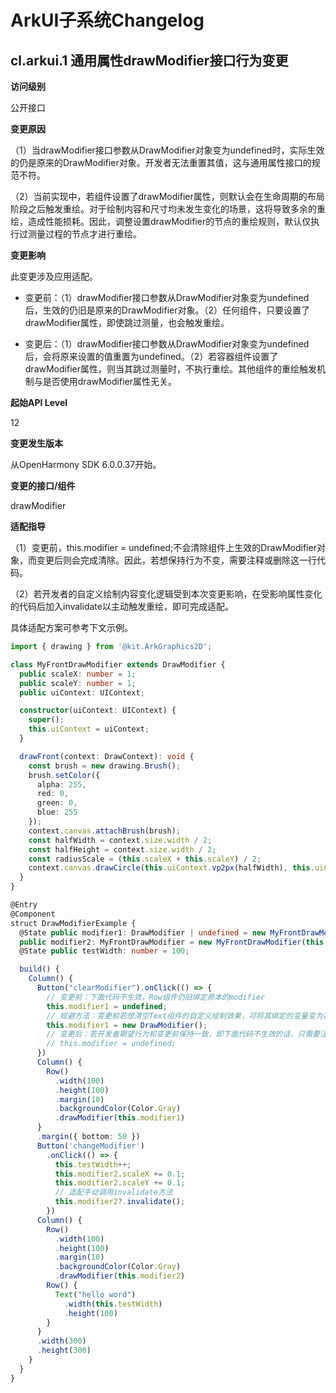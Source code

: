 # ArkUI子系统Changelog

## cl.arkui.1 通用属性drawModifier接口行为变更

**访问级别**

公开接口

**变更原因**

（1）当drawModifier接口参数从DrawModifier对象变为undefined时，实际生效的仍是原来的DrawModifier对象。开发者无法重置其值，这与通用属性接口的规范不符。

（2）当前实现中，若组件设置了drawModifier属性，则默认会在生命周期的布局阶段之后触发重绘。对于绘制内容和尺寸均未发生变化的场景，这将导致多余的重绘，造成性能损耗。因此，调整设置drawModifier的节点的重绘规则，默认仅执行过测量过程的节点才进行重绘。

**变更影响**

此变更涉及应用适配。

- 变更前：（1）drawModifier接口参数从DrawModifier对象变为undefined后，生效的仍旧是原来的DrawModifier对象。（2）任何组件，只要设置了drawModifier属性，即使跳过测量，也会触发重绘。
  
- 变更后：（1）drawModifier接口参数从DrawModifier对象变为undefined后，会将原来设置的值重置为undefined。（2）若容器组件设置了drawModifier属性，则当其跳过测量时，不执行重绘。其他组件的重绘触发机制与是否使用drawModifier属性无关。

**起始API Level**

12

**变更发生版本**

从OpenHarmony SDK 6.0.0.37开始。

**变更的接口/组件**

drawModifier

**适配指导**

（1）变更前，this.modifier = undefined;不会清除组件上生效的DrawModifier对象，而变更后则会完成清除。因此，若想保持行为不变，需要注释或删除这一行代码。

（2）若开发者的自定义绘制内容变化逻辑受到本次变更影响，在受影响属性变化的代码后加入invalidate以主动触发重绘，即可完成适配。

具体适配方案可参考下文示例。

```ts
import { drawing } from '@kit.ArkGraphics2D';

class MyFrontDrawModifier extends DrawModifier {
  public scaleX: number = 1;
  public scaleY: number = 1;
  public uiContext: UIContext;

  constructor(uiContext: UIContext) {
    super();
    this.uiContext = uiContext;
  }

  drawFront(context: DrawContext): void {
    const brush = new drawing.Brush();
    brush.setColor({
      alpha: 255,
      red: 0,
      green: 0,
      blue: 255
    });
    context.canvas.attachBrush(brush);
    const halfWidth = context.size.width / 2;
    const halfHeight = context.size.width / 2;
    const radiusScale = (this.scaleX + this.scaleY) / 2;
    context.canvas.drawCircle(this.uiContext.vp2px(halfWidth), this.uiContext.vp2px(halfHeight), this.uiContext.vp2px(20 * radiusScale));
  }
}

@Entry
@Component
struct DrawModifierExample {
  @State public modifier1: DrawModifier | undefined = new MyFrontDrawModifier(this.getUIContext());
  public modifier2: MyFrontDrawModifier = new MyFrontDrawModifier(this.getUIContext());
  @State public testWidth: number = 100;

  build() {
    Column() {
      Button("clearModifier").onClick(() => {
        // 变更前：下面代码不生效，Row组件仍旧绑定原本的modifier
        this.modifier1 = undefined;
        // 规避方法：变更前若想清空Text组件的自定义绘制效果，可将其绑定的变量变为基类对象
        this.modifier1 = new DrawModifier();
        // 变更后：若开发者期望行为和变更前保持一致，即下面代码不生效的话，只需要注释掉这一行即可
        // this.modifier = undefined;
      })
      Column() {
        Row()
          .width(100)
          .height(100)
          .margin(10)
          .backgroundColor(Color.Gray)
          .drawModifier(this.modifier1)
      }
      .margin({ bottom: 50 })
      Button('changeModifier')
        .onClick(() => {
          this.testWidth++;
          this.modifier2.scaleX += 0.1;
          this.modifier2.scaleY += 0.1;
          // 适配手动调用invalidate方法
          this.modifier2?.invalidate();
        })
      Column() {
        Row()
          .width(100)
          .height(100)
          .margin(10)
          .backgroundColor(Color.Gray)
          .drawModifier(this.modifier2)
        Row() {
          Text("hello word")
            .width(this.testWidth)
            .height(100)
        }
      }
      .width(300)
      .height(300)
    }
  }
}
```